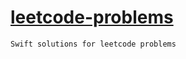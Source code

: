 # [leetcode-problems](https://leetcode.com/problemset/all)
```
Swift solutions for leetcode problems
```
